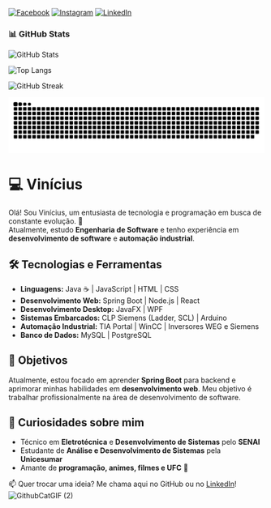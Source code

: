 [![Facebook](https://img.shields.io/badge/Facebook-1877F2?style=for-the-badge&logo=facebook&logoColor=white)](https://www.facebook.com/vinicius.v.santos) [![Instagram](https://img.shields.io/badge/Instagram-E4405F?style=for-the-badge&logo=instagram&logoColor=white)](https://www.instagram.com/vitorino_vini/) [![LinkedIn](https://img.shields.io/badge/LinkedIn-0A66C2?style=for-the-badge&logo=linkedin&logoColor=white)](https://www.linkedin.com/in/viniciusvitorinodossantos/)

### 📊 GitHub Stats

![GitHub Stats](https://github-readme-stats.vercel.app/api?username=ViniciusVitorinoSantos&show_icons=true&theme=merko&bg_color=00000000)

![Top Langs](https://github-readme-stats.vercel.app/api/top-langs/?username=ViniciusVitorinoSantos&layout=compact&theme=merko&bg_color=00000000)

![GitHub Streak](https://streak-stats.demolab.com?user=ViniciusVitorinoSantos&theme=merko&background=00000000)



<picture>
  <source
    media="(prefers-color-scheme: dark)"
    srcset="https://raw.githubusercontent.com/platane/snk/output/github-contribution-grid-snake-dark.svg"
  />
  <source
    media="(prefers-color-scheme: light)"
    srcset="https://raw.githubusercontent.com/platane/snk/output/github-contribution-grid-snake.svg"
  />
  <img
    alt="github contribution grid snake animation"
    src="https://raw.githubusercontent.com/platane/snk/output/github-contribution-grid-snake.svg"
  />
</picture>

# 💻 Vinícius 

Olá! Sou Vinícius, um entusiasta de tecnologia e programação em busca de constante evolução. 🚀  
Atualmente, estudo **Engenharia de Software** e tenho experiência em **desenvolvimento de software** e **automação industrial**.  

## 🛠️ Tecnologias e Ferramentas  
- **Linguagens:** Java ☕ | JavaScript | HTML | CSS  
- **Desenvolvimento Web:** Spring Boot | Node.js | React  
- **Desenvolvimento Desktop:** JavaFX | WPF  
- **Sistemas Embarcados:** CLP Siemens (Ladder, SCL) | Arduino  
- **Automação Industrial:** TIA Portal | WinCC | Inversores WEG e Siemens  
- **Banco de Dados:** MySQL | PostgreSQL  

## 🎯 Objetivos  
Atualmente, estou focado em aprender **Spring Boot** para backend e aprimorar minhas habilidades em **desenvolvimento web**. Meu objetivo é trabalhar profissionalmente na área de desenvolvimento de software.  

## 📌 Curiosidades sobre mim  
- Técnico em **Eletrotécnica** e **Desenvolvimento de Sistemas** pelo **SENAI**  
- Estudante de **Análise e Desenvolvimento de Sistemas** pela **Unicesumar**  
- Amante de **programação, animes, filmes e UFC** 🥋  

📫 Quer trocar uma ideia? Me chama aqui no GitHub ou no [LinkedIn](https://www.linkedin.com/in/viniciusvitorinodossantos/)!  
![GithubCatGIF (2)](https://github.com/user-attachments/assets/cf652bc9-d341-4b81-b017-a7034445aa31)

